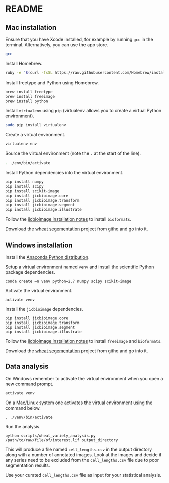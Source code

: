 # README

## Mac installation

Ensure that you have Xcode installed, for example by running ``gcc`` in the
terminal. Alternatively, you can use the app store.

```bash
gcc
```

Install Homebrew.

```bash
ruby -e "$(curl -fsSL https://raw.githubusercontent.com/Homebrew/install/master/install)"
```

Install freetype and Python using Homebrew.

```bash
brew install freetype
brew install freeimage
brew install python
```

Install ``virtualenv`` using ``pip`` (virtualenv allows you to create
a virtual Python environment).

```bash
sudo pip install virtualenv
```

Create a virtual environment.

```bash
virtualenv env
```

Source the virtual environment (note the ``.`` at the start of the line).

```bash
. ./env/bin/activate
```

Install Python dependencies into the virtual environment.

```bash
pip install numpy
pip install scipy
pip install scikit-image
pip install jicbioimage.core
pip install jicbioimage.transform
pip install jicbioimage.segment
pip install jicbioimage.illustrate
```
Follow the
[jicbioimage installation notes](http://jicbioimage.readthedocs.org/en/latest/installation_notes.html)
to install ``bioformats``.

Download the
[wheat segementation](https://githq.nbi.ac.uk/jic-image-analysis/wheat-segmentation)
project from githq and go into it.


## Windows installation

Install the [Anaconda Python distribution](http://continuum.io/downloads).

Setup a virtual environment named ``venv`` and install the scientific Python
package dependencies.

```
conda create –n venv python=2.7 numpy scipy scikit-image
```

Activate the virtual environment.

```
activate venv
```

Install the ``jicbioimage`` dependencies.

```
pip install jicbioimage.core
pip install jicbioimage.transform
pip install jicbioimage.segment
pip install jicbioimage.illustrate
```

Follow the
[jicbioimage installation notes](http://jicbioimage.readthedocs.org/en/latest/installation_notes.html)
to install ``freeimage`` and ``bioformats``.

Download the
[wheat segementation](https://githq.nbi.ac.uk/jic-image-analysis/wheat-segmentation)
project from githq and go into it.


## Data analysis

On Windows remember to activate the virtual environment when you open a new
command prompt.

```
activate venv
```

On a Mac/Linux system one activates the virtual environment using the command below.

```
. ./venv/bin/activate
```

Run the analysis.

```
python scripts/wheat_variety_analysis.py /path/to/raw/file/of/interest.lif output_directory
```

This will produce a file named ``cell_lengths.csv`` in the output directory
along with a number of annotated images. Look at the images and decide if
any series need to be excluded from the ``cell_lengths.csv`` file due to poor
segmentation results.

Use your curated ``cell_lengths.csv`` file as input for your statistical analysis.
